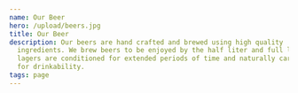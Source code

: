 ```yaml
---
name: Our Beer
hero: /upload/beers.jpg
title: Our Beer
description: Our beers are hand crafted and brewed using high quality
  ingredients. We brew beers to be enjoyed by the half liter and full liter. Our
  lagers are conditioned for extended periods of time and naturally carbonated
  for drinkability.
tags: page
---
```

